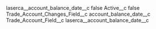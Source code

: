 <?xml version="1.0" encoding="UTF-8"?>
<CustomMetadata xmlns="http://soap.sforce.com/2006/04/metadata" xmlns:xsi="http://www.w3.org/2001/XMLSchema-instance" xmlns:xsd="http://www.w3.org/2001/XMLSchema">
    <label>laserca__account_balance_date__c</label>
    <protected>false</protected>
    <values>
        <field>Active__c</field>
        <value xsi:type="xsd:boolean">false</value>
    </values>
    <values>
        <field>Trade_Account_Changes_Field__c</field>
        <value xsi:type="xsd:string">account_balance_date__c</value>
    </values>
    <values>
        <field>Trade_Account_Field__c</field>
        <value xsi:type="xsd:string">laserca__account_balance_date__c</value>
    </values>
</CustomMetadata>
